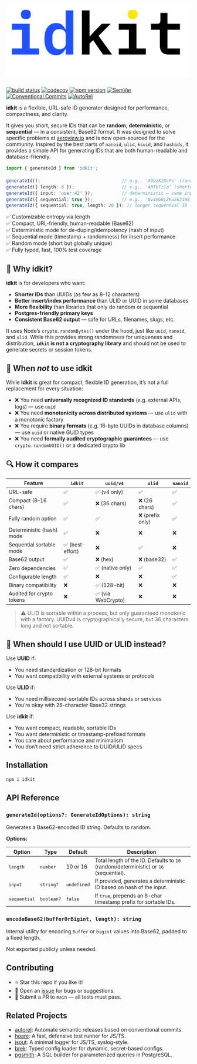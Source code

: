 <picture>
    <source srcset="docs/idkit-white.svg" media="(prefers-color-scheme: dark)">
    <source srcset="docs/idkit-black.svg" media="(prefers-color-scheme: light)">
    <img src="docs/idkit-black.svg" alt="Logo" style="margin: 0 0 10px" size="250">
</picture>

[![build status](https://github.com/mhweiner/idkit/actions/workflows/release.yml/badge.svg)](https://github.com/mhweiner/idkit/actions)
[![codecov](https://codecov.io/gh/mhweiner/idkit/branch/main/graph/badge.svg)](https://codecov.io/gh/mhweiner/idkit)
[![npm version](https://img.shields.io/npm/v/idkit.svg)](https://www.npmjs.com/package/idkit)
[![SemVer](https://img.shields.io/badge/SemVer-2.0.0-blue)]()
[![Conventional Commits](https://img.shields.io/badge/Conventional%20Commits-1.0.0-yellow.svg)](https://conventionalcommits.org)
[![AutoRel](https://img.shields.io/badge/v2-AutoRel?label=AutoRel&labelColor=0ab5fc&color=grey&link=https%3A%2F%2Fgithub.com%2Fmhweiner%2Fautorel)](https://github.com/mhweiner/autorel)

**idkit** is a flexible, URL-safe ID generator designed for performance, compactness, and clarity.

It gives you short, secure IDs that can be **random**, **deterministic**, or **sequential** — in a consistent, Base62 format. It was designed to solve specific problems at [aeroview.io](https://aeroview.io) and is now open-sourced for the community. Inspired by the best parts of `nanoid`, `ulid`, `ksuid`, and `hashids`, it provides a simple API for generating IDs that are both human-readable and database-friendly.

```ts
import { generateId } from 'idkit';

generateId();                               // e.g., 'A9bzK2XcPv' (random)
generateId({ length: 8 });                  // e.g., '4MfbTz1q' (shorter random ID)
generateId({ input: 'user:42' });           // deterministic — same input = same ID
generateId({ sequential: true });           // e.g., '0v4mG6CZKuSk31H8', sortable by timestamp
generateId({ sequential: true, length: 20 }); // longer sequential ID (must be ≥ 16)
```

✅ Customizable entropy via length  
✅ Compact, URL-friendly, human-readable (Base62)  
✅ Deterministic mode for de-duping/idempotency (hash of input)  
✅ Sequential mode (timestamp + randomness) for insert performance  
✅ Random mode (short but globally unique)  
✅ Fully typed, fast, 100% test coverage  

## 🚀 Why idkit?

**idkit** is for developers who want:

- **Shorter IDs** than UUIDs (as few as 8–12 characters)
- **Better insert/index performance** than ULID or UUID in some databases
- **More flexibility** than libraries that only do random or sequential
- **Postgres-friendly primary keys**
- **Consistent Base62 output** — safe for URLs, filenames, slugs, etc.

It uses Node’s `crypto.randomBytes()` under the hood, just like `uuid`, `nanoid`, and `ulid`. While this provides strong randomness for uniqueness and distribution, **`idkit` is not a cryptography library** and should not be used to generate secrets or session tokens.

## 🤔 When *not* to use idkit

While **idkit** is great for compact, flexible ID generation, it’s not a full replacement for every situation:

- ❌ You need **universally recognized ID standards** (e.g. external APIs, logs) — use `uuid`
- ❌ You need **monotonicity across distributed systems** — use `ulid` with a monotonic factory
- ❌ You require **binary formats** (e.g. 16-byte UUIDs in database columns) — use `uuid` or native GUID types
- ❌ You need **formally audited cryptographic guarantees** — use `crypto.randomUUID()` or a dedicated crypto lib

## 🔍 How it compares

| Feature                     | `idkit`              | `uuid/v4`           | `ulid`            | `nanoid`         |
|----------------------------|----------------------|---------------------|-------------------|------------------|
| URL-safe                   | ✅                   | ✅ (v4 only)        | ✅                | ✅               |
| Compact (8–16 chars)       | ✅                   | ❌ (36 chars)       | ❌ (26 chars)     | ✅               |
| Fully random option        | ✅                   | ✅                  | ❌ (prefix only)  | ✅               |
| Deterministic (hash) mode  | ✅                   | ❌                  | ❌                | ❌               |
| Sequential sortable mode   | ✅ (best-effort)     | ❌                  | ✅                | ❌               |
| Base62 output              | ✅                   | ❌ (hex)            | ❌ (base32)       | ✅               |
| Zero dependencies          | ✅                   | ✅ (native only)    | ✅                | ✅               |
| Configurable length        | ✅                   | ❌                  | ❌                | ✅               |
| Binary compatibility       | ❌                   | ✅ (128-bit)        | ❌                | ❌               |
| Audited for crypto tokens  | ❌                   | ✅ (via WebCrypto)  | ❌                | ❌               |

> ⚠️ ULID is sortable within a process, but only guaranteed monotonic with a factory. UUIDv4 is cryptographically secure, but 36 characters long and not sortable.

## 🙋 When should I use UUID or ULID instead?

Use **UUID** if:
- You need standardization or 128-bit formats
- You want compatibility with external systems or protocols

Use **ULID** if:
- You need millisecond-sortable IDs across shards or services
- You’re okay with 26-character Base32 strings

Use **idkit** if:
- You want compact, readable, sortable IDs
- You want deterministic or timestamp-prefixed formats
- You care about performance and minimalism
- You don’t need strict adherence to UUID/ULID specs

## Installation

```bash
npm i idkit
```

## API Reference

### `generateId(options?: GenerateIdOptions): string`

Generates a Base62-encoded ID string. Defaults to random.

**Options:**

| Option        | Type        | Default | Description                                                                 |
|---------------|-------------|---------|-----------------------------------------------------------------------------|
| `length`      | `number`    | 10 or 16 | Total length of the ID. Defaults to `10` (random/deterministic) or `16` (sequential). |
| `input`       | `string?`   | `undefined` | If provided, generates a deterministic ID based on hash of the input.      |
| `sequential`  | `boolean?`  | `false` | If `true`, prepends an 8-char timestamp prefix for sortable IDs.           |

### `encodeBase62(bufferOrBigint, length): string`

Internal utility for encoding `Buffer` or `bigint` values into Base62, padded to a fixed length.

Not exported publicly unless needed.

## Contributing

- ⭐ Star this repo if you like it!
- 🐛 Open an [issue](https://github.com/mhweiner/idkit/issues) for bugs or suggestions.
- 🤝 Submit a PR to `main` — all tests must pass.

## Related Projects

- [autorel](https://github.com/mhweiner/autorel): Automate semantic releases based on conventional commits.
- [hoare](https://github.com/mhweiner/hoare): A fast, defensive test runner for JS/TS.
- [jsout](https://github.com/mhweiner/jsout): A minimal logger for JS/TS, syslog-style.
- [brek](https://github.com/mhweiner/brek): Typed config loader for dynamic, secret-based configs.
- [pgsmith](https://github.com/mhweiner/pgsmith): A SQL builder for parameterized queries in PostgreSQL.